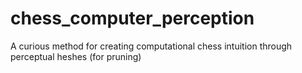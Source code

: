 # chess_computer_perception
A curious method for creating computational chess intuition through perceptual heshes (for pruning)
